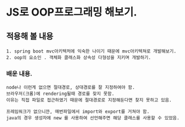 # JS로 OOP프로그래밍 해보기.
## 적용해 볼 내용
    1. spring boot mvc아키텍처에 익숙한 나이기 때문에 mvc아키텍쳐로 개발해보기.
    2. oop의 요소인 . 객체화 클래스화 상속성 다형성을 지키며 개발하기.
### 배운 내용.
    node나 이런게 없으면 절대경로, 상대경로를 잘 지정하여야 함.
    브라우저(크롬)에 rendering될때 경로를 찾지 못함.
    이유는 직접 파일로 접근하였기 때문에 절대경로로 지정해둔다면 찾지 못하고 있음.
    
    프레임워크가 없으니깐, 매번파일에서 import와 export를 거쳐야 함. 
    java의 경우 생성자에 new 를 사용하여 선언해주면 해당 클래스를 사용할 수 있었음.
